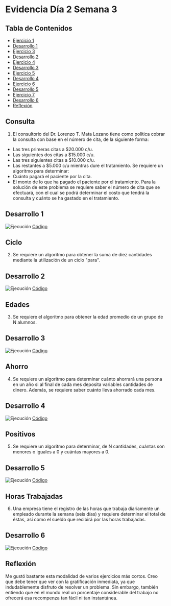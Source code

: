 # Evidencia Día 2 Semana 3
## Tabla de Contenidos
- [Ejercicio 1](#consulta)
- [Desarrollo 1](#desarrollo-1)
- [Ejercicio 3](#ciclo)
- [Desarrollo 2](#desarrollo-2)
- [Ejercicio 4](#edades)
- [Desarrollo 3](#desarrollo-3)
- [Ejercicio 5](#ahorro)
- [Desarrollo 4](#desarrollo-4)
- [Ejercicio 6](#positivos)
- [Desarrollo 5](#desarrollo-5)
- [Ejercicio 7](#horas-trabajadas)
- [Desarrollo 6](#desarrollo-6)
- [Reflexión](#reflexion)
## Consulta
1. El consultorio del Dr. Lorenzo T. Mata Lozano tiene como política cobrar la consulta con base en el número de cita, de la siguiente forma:
- Las tres primeras citas a $20.000 c/u.
- Las siguientes dos citas a $15.000 c/u.
- Las tres siguientes citas a $10.000 c/u.
- Las restantes a $5.000 c/u mientras dure el tratamiento.
Se requiere un algoritmo para determinar:
- Cuánto pagará el paciente por la cita.
- El monto de lo que ha pagado el paciente por el tratamiento.
Para la solución de este problema se requiere saber el número de cita que se efectuará, con el cual se podrá determinar el costo que tendrá la consulta y cuánto se ha gastado en el tratamiento.
## Desarrollo 1
![Ejecución](https://raw.githubusercontent.com/SebaFarias/modulo_programacion_basica_en_java/master/Diagramas%20de%20flujo/Consulta.PNG)
[Código](https://github.com/SebaFarias/modulo_programacion_basica_en_java/blob/master/Diagramas%20de%20flujo/consulta.psc)
## Ciclo
2. Se requiere un algoritmo para obtener la suma de diez cantidades mediante la utilización de un ciclo "para".
## Desarrollo 2
![Ejecución](https://raw.githubusercontent.com/SebaFarias/modulo_programacion_basica_en_java/master/Diagramas%20de%20flujo/Ciclo.PNG)
[Código](https://github.com/SebaFarias/modulo_programacion_basica_en_java/blob/master/Diagramas%20de%20flujo/ciclo.psc)
## Edades
3. Se requiere el algoritmo para obtener la edad promedio de un grupo de N alumnos.
## Desarrollo 3
![Ejecución](https://raw.githubusercontent.com/SebaFarias/modulo_programacion_basica_en_java/master/Diagramas%20de%20flujo/EdadPromedio.PNG)
[Código](https://github.com/SebaFarias/modulo_programacion_basica_en_java/blob/master/Diagramas%20de%20flujo/edadPromedio.psc)
## Ahorro
4. Se requiere un algoritmo para determinar cuánto ahorrará una persona en un año si al final de cada mes deposita variables cantidades de dinero. Además, se requiere saber cuánto lleva ahorrado cada mes.
## Desarrollo 4
![Ejecución](https://raw.githubusercontent.com/SebaFarias/modulo_programacion_basica_en_java/master/Diagramas%20de%20flujo/Ahorro.PNG)
[Código](https://github.com/SebaFarias/modulo_programacion_basica_en_java/blob/master/Diagramas%20de%20flujo/ahorro.psc)
## Positivos
5. Se requiere un algoritmo para determinar, de N cantidades, cuántas son menores o iguales a 0 y cuántas mayores a 0.
## Desarrollo 5
![Ejecución](https://raw.githubusercontent.com/SebaFarias/modulo_programacion_basica_en_java/master/Diagramas%20de%20flujo/MasOMenos.PNG)
[Código](https://github.com/SebaFarias/modulo_programacion_basica_en_java/blob/master/Diagramas%20de%20flujo/masOmenos.psc)
## Horas Trabajadas
6. Una empresa tiene el registro de las horas que trabaja diariamente un empleado durante la semana (seis días) y requiere determinar el total de éstas, así como el sueldo que recibirá por las horas trabajadas.
## Desarrollo 6
![Ejecución](https://raw.githubusercontent.com/SebaFarias/modulo_programacion_basica_en_java/master/Diagramas%20de%20flujo/RelojControl.PNG)
[Código](https://github.com/SebaFarias/modulo_programacion_basica_en_java/blob/master/Diagramas%20de%20flujo/relojControl.psc)
## Reflexión
Me gustó bastante esta modalidad de varios ejercicios más cortos. Creo que debe tener que ver con la gratificación inmediata, ya que indudablemente disfruto de resolver un problema. Sin embargo, también entiendo que en el mundo real un porcentaje considerable del trabajo no ofrecerá esa recompenza tan fácil ni tan instantánea.
